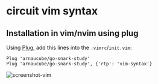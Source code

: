 # circuit vim syntax

## Installation in vim/nvim using plug
Using [Plug](https://github.com/junegunn/vim-plug), add this lines into the `.vimrc`/`init.vim`:
```
Plug 'arnaucube/go-snark-study'
Plug 'arnaucube/go-snark-study', {'rtp': 'vim-syntax'}
```

![screenshot-vim](https://raw.githubusercontent.com/arnaucube/go-snark-study/master/vim-syntax/screenshot.png "screenshot-vim")
